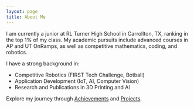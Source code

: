 ```yaml
---
layout: page
title: About Me
---
```



I am currently a junior at RL Turner High School in Carrollton, TX, ranking in the top 1% of my class. My academic pursuits include advanced courses in AP and UT OnRamps, as well as competitive mathematics, coding, and robotics.

I have a strong background in:
- Competitive Robotics (FIRST Tech Challenge, Botball)
- Application Development (IoT, AI, Computer Vision)
- Research and Publications in 3D Printing and AI

Explore my journey through [Achievements](achievements.md) and [Projects](projects.md).
